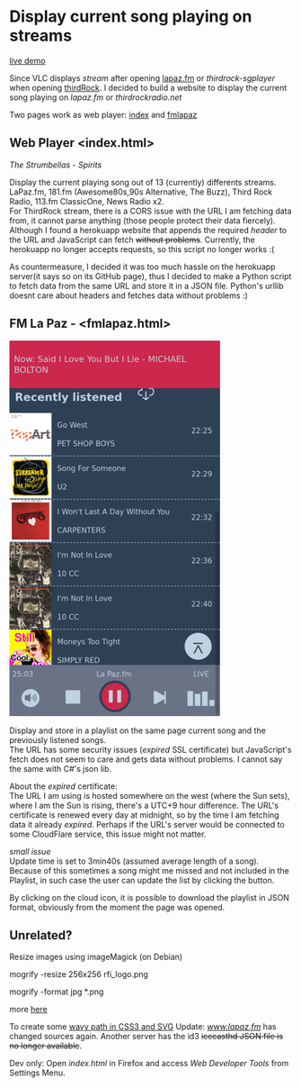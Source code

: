# Display current song playing on streams

[live demo](https://ndlopez.github.io/web_player/)

Since VLC displays *stream* after opening [lapaz.fm](https://stream.consultoradas.com/8042/stream) or *thirdrock-sgplayer* when opening [thirdRock](https://rfcmedia3.streamguys1.com/thirdrock-sgplayer.aac). I decided to build a website to display the current song playing on *lapaz.fm* or *thirdrockradio.net*

Two pages work as web player: [index](https://ndlopez.github.io/web_player/) and [fmlapaz](https://ndlopez.github.io/web_player/fmlapaz.html)

## Web Player <index.html>

*The Strumbellas - Spirits*

Display the current playing song out of 13 (currently) differents streams. LaPaz.fm, 181.fm (Awesome80s,90s Alternative, The Buzz), Third Rock Radio, 113.fm ClassicOne, News Radio x2.<br> For ThirdRock stream, 
there is a CORS issue with the URL I am fetching data from, it cannot parse anything (those people protect their data fiercely). Although I found a herokuapp website that appends the required *header* to the URL and JavaScript can fetch ~~without problems~~. Currently, the herokuapp no longer accepts requests, so this script no longer works :(

As countermeasure, I decided it was too much hassle on the herokuapp server(it says so on its GitHub page), thus I decided to make a Python script to fetch data from the same URL and store it in a JSON file. Python's urllib doesnt care about headers and fetches data without problems :)


## FM La Paz - <fmlapaz.html>

![new design](assets/new_design.png)

Display and store in a playlist on the same page current song and the previously listened songs.<br>
The URL has some security issues (*expired* SSL certificate) but JavaScript's fetch does not seem to care and gets data without problems. I cannot say the same with C#'s json lib.

About the *expired* certificate:<br>
The URL I am using is hosted somewhere on the west (where the Sun sets), where I am the Sun is rising, there's a UTC+9 hour difference. The URL's certificate is renewed every day at midnight, so by the time I am fetching data it already *expired*. Perhaps if the URL's server would be connected to some CloudFlare service, this issue might not matter.

*small issue*<br>
Update time is set to 3min40s (assumed average length of a song). Because of this sometimes a song might me missed and not included in the Playlist, in such case the user can update the list by clicking the <reload> button.

By clicking on the cloud icon, it is possible to download the playlist in JSON format, obviously from the moment the page was opened.

## Unrelated?

Resize images using imageMagick (on Debian)

mogrify -resize 256x256 rfi_logo.png

mogrify -format jpg *.png

more [here](https://imagemagick.org/script/mogrify.php)

To create some [wavy path in CSS3 and SVG](https://css-tricks.com/how-to-create-wavy-shapes-patterns-in-css/#top-of-site)
Update: *www.lapaz.fm* has changed sources again. Another server has the id3 ~~icecasthd JSON file is no longer available~~.

Dev only: Open *index.html* in Firefox and access *Web Developer Tools* from Settings Menu.


<!--
div id="player" style="position: fixed;bottom: 0;z-index: 100;float:none;box-sizing: content-box;">
  <ul>
    <li><a><div><label for="vol_input" onclick="volume_mute(0)">
      <img id="vol_icon" src="assets/volume-svgrepo.svg" width="38"/></label>
      <input id="vol_input" class="volume-vertical" type="range" min="0" max="100" value="80" step="10" oninput="audioConnect.volume = this.value/100" onchange="this.oninput()"></div>
      <-volume-></a>
    </li>
    <li><a title="back to home" href="../index.html">
      <svg id="prev_play" xmlns="http://www.w3.org/2000/svg" viewBox="0 0 42 42" width="42" height="42" fill="#bed2e0" stroke="#2e4054" stroke-linecap="round" stroke-linejoin="round" stroke-width="4">
        <circle stroke-width="0" cx="21" cy="21" r="20"/><-M30 30 L30 10 12 20Z M11 30 L11 10->
        <path fill= "#2e4054" d="M28 28 L28 14 15 21Z M14 28 L14 14"/></svg>
      </a></li>
    <li><a id="playBtn" title="start stream"></a></li>
    <li><a href="fmlapaz.html" title="Go to FM LaPaz">
      <svg id="next_play" xmlns="http://www.w3.org/2000/svg" viewBox="0 0 42 42" width="42" height="42" fill="#bed2e0" stroke="#2e4054" stroke-linecap="round" stroke-linejoin="round" stroke-width="4">
      <-path d="M9 25 L25 16 9 7Z M25 25 L25 7"/"M12 30 L12 10 30 20Z M31 30 L31 10"->
      <circle stroke-width="0" cx="21" cy="21" r="20"/>
      <path fill="#2e4054" d="M15 28 L15 14 25 21Z M28 28 L28 14" /></svg></a>
    </li>        
    <li><a target="_blank" href="/" title="about this">
      <div id="gifElm" class="equalizer no-audio"><div>
        <span></span><span></span><span></span><span></span><span></span><span></span>
        </div></div></a>
    </li>
  </ul>
</div-->

<!--svg width="18px" height="20px" viewBox="0 0 8 10" xmlns="http://www.w3.org/2000/svg" aria-hidden="true">
      <path transform="translate(-1682.000000, -935.000000)" d="M1687,935 L1687,945 L1690,945 L1690,935 L1687,935 Z M1682,935 L1682,945 L1685,945 L1685,935 L1682,935 Z" fill="currentColor"></path></svg>
    <svg id="sub_play" viewBox="0 0 16 16" width="32px" height="32px" xmlns="http://www.w3.org/2000/svg" aria-hidden="true">
      <path class="paused" d="M12.322 7.576a.5.5 0 010 .848l-6.557 4.098A.5.5 0 015 12.098V3.902a.5.5 0 01.765-.424l6.557 4.098z" fill="currentColor"></path></svg-->

<!--aside id='player2'>
<div class='col15 float_left' id='cover_art'>
<img src='assets/phantogram.jpg' width='60' height='60'/></div>
<div class='col70 float_left'><div id='cover_title' class='col_50 float_left'>
<span>You don't get me high anymore</span><span>Phantogram</span></div><div class='col_20 float_left'><svg id='play2' 
    xmlns='http://www.w3.org/2000/svg' viewBox='0 0 60 60' width='60' height='60' stroke='#2e4054' fill='#bed2e0' stroke-linecap='round' stroke-linejoin='round' stroke-width='4'>
    <circle class='paused no_mobil' cx='30' cy='30' r='26'/>
    <path class='paused' fill='#2e4054' d='M23 40 L23 20 43 30Z'/></svg>
  </div>
  <div class='float_left padding_10 no_mobil'>
    <label for='vol_input' onclick='volume_mute(0)'>
      <img id='vol_icon' src='assets/volume-svgrepo.svg' width='32'/></label>
      <input id='vol_input' class='no_desktop no_mobil' type='range' min='0' max='100' value='80' step='10' oninput='audioConnect.volume = this.value/100' onchange='this.oninput()'>
  </div>
</div>
<div class='col15 float_left'>
    <div id='gifElm' class='equalizer no-audio'>
      <div><span></span><span></span><span></span><span></span>
        <span></span><--span></span-></div></div>
</div>
</aside-->
